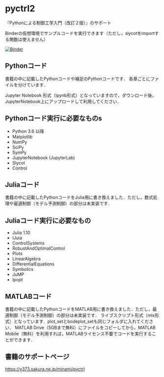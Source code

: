 # pyctrl2
『Pythonによる制御工学入門（改訂２版）』のサポート

Binderの仮想環境でサンプルコードを実行できます（ただし，slycotをimportする関数は使えません）

[![Binder](https://mybinder.org/badge_logo.svg)](https://mybinder.org/v2/gh/373yuki/pyctrl2/main)

## Pythonコード
書籍の中に記載したPythonコードや補足のPythonコードです．
各章ごとにファイルを分けています．

Jupyter Notebook 形式（ipynb形式）となっていますので，ダウンロード後，JupyterNotebook上にアップロードして利用してください．

## Pythonコード実行に必要なものs
- Python 3.6 以降
- Matplotlib
- NumPy
- SciPy
- SymPy
- JupyterNotebook (JupyterLab)
- Slycot
- Control

## Juliaコード
書籍の中に記載したPythonコードをJulia用に書き換えました．ただし，数式処理や最適制御（モデル予測制御）の部分は未実装です．

## Juliaコード実行に必要なもの
- Julia 1.10
- IJuia
- ControlSystems
- RobustAndOptimalControl
- Plots
- LinearAlgebra
- DifferentialEquations
- Symbolics
- JuMP
- Ipopt

## MATLABコード
書籍の中に記載したPythonコードをMATLAB用に書き換えました．ただし，最適制御（モデル予測制御）の部分は未実装です．
ライブスクリプト形式（mlx形式）となっています．plot_setとbodeplot_setも同じフォルダに入れてください．
MATLAB Drive（5GBまで無料）にファイルをコピーしてから，MATLAB Mobile（無料）を利用すれば，MATLABライセンス不要でコードを実行することができます．

## 書籍のサポートページ
https://y373.sakura.ne.jp/minami/pyctrl

